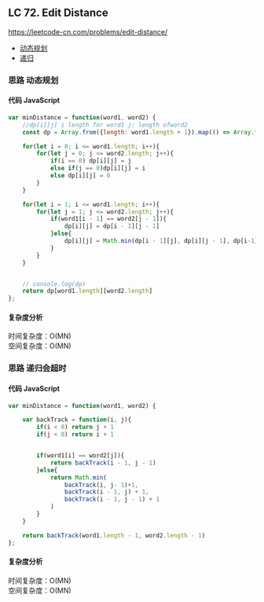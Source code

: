 ## LC 72. Edit Distance

https://leetcode-cn.com/problems/edit-distance/

- [动态规划](#思路-动态规划)
- [递归](#思路-递归)

### 思路 动态规划

#### 代码 JavaScript

```JavaScript
var minDistance = function(word1, word2) {
    //dp[i][j] i length for word1 j: length ofword2
    const dp = Array.from({length: word1.length + 1}).map(() => Array.from({length: word2.length + 1}))

    for(let i = 0; i <= word1.length; i++){
        for(let j = 0; j <= word2.length; j++){
            if(i == 0) dp[i][j] = j
            else if(j == 0)dp[i][j] = i
            else dp[i][j] = 0
        }
    }

    for(let i = 1; i <= word1.length; i++){
        for(let j = 1; j <= word2.length; j++){
            if(word1[i - 1] == word2[j - 1]){
                dp[i][j] = dp[i - 1][j - 1]
            }else{
                dp[i][j] = Math.min(dp[i - 1][j], dp[i][j - 1], dp[i-1][j -1]) + 1
            }
        }
    }


    // console.log(dp)
    return dp[word1.length][word2.length]
};

```

#### 复杂度分析

时间复杂度：O(MN) </br>
空间复杂度：O(MN)

### 思路 递归会超时

#### 代码 JavaScript

```JavaScript
var minDistance = function(word1, word2) {

    var backTrack = function(i, j){
        if(i < 0) return j + 1
        if(j < 0) return i + 1


        if(word1[i] == word2[j]){
            return backTrack(i - 1, j - 1)
        }else{
            return Math.min(
                backTrack(i, j- 1)+1,
                backTrack(i - 1, j) + 1,
                backTrack(i - 1, j - 1) + 1
            )
        }
    }

    return backTrack(word1.length - 1, word2.length - 1)
};

```

#### 复杂度分析

时间复杂度：O(MN) </br>
空间复杂度：O(MN)
